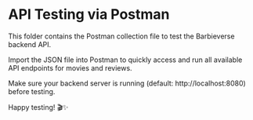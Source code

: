 # API Testing via Postman

This folder contains the Postman collection file to test the Barbieverse backend API.

Import the JSON file into Postman to quickly access and run all available API endpoints for movies and reviews.

Make sure your backend server is running (default: http://localhost:8080) before testing.

Happy testing! 🎬✨
